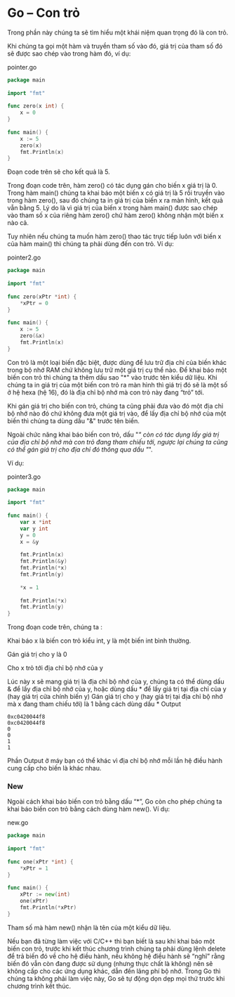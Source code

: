# Go – Con trỏ
Trong phần này chúng ta sẽ tìm hiểu một khái niệm quan trọng đó là con trỏ.

Khi chúng ta gọi một hàm và truyền tham số vào đó, giá trị của tham số đó sẽ được sao chép vào trong hàm đó, ví dụ:

pointer.go
```go
package main
 
import "fmt"
 
func zero(x int) {
    x = 0
}
 
func main() {
    x := 5
    zero(x)
    fmt.Println(x)
}
```
Đoạn code trên sẽ cho kết quả là 5.

Trong đoạn code trên, hàm zero() có tác dụng gán cho biến x giá trị là 0. Trong hàm main() chúng ta khai báo một biến x có giá trị là 5 rồi truyền vào trong hàm zero(), sau đó chúng ta in giá trị của biến x ra màn hình, kết quả vẫn bằng 5. Lý do là vì giá trị của biến x trong hàm main() được sao chép vào tham số x của riêng hàm zero() chứ hàm zero() không nhận một biến x nào cả.

Tuy nhiên nếu chúng ta muốn hàm zero() thao tác trực tiếp luôn với biến x của hàm main() thì chúng ta phải dùng đến con trỏ. Ví dụ:

pointer2.go
```go
package main
 
import "fmt"
 
func zero(xPtr *int) {
    *xPtr = 0
}
 
func main() {
    x := 5
    zero(&x)
    fmt.Println(x)  
}
```
Con trỏ là một loại biến đặc biệt, được dùng để lưu trữ địa chỉ của biến khác trong bộ nhớ RAM chứ không lưu trữ một giá trị cụ thể nào. Để khai báo một biến con trỏ thì chúng ta thêm dấu sao "*" vào trước tên kiểu dữ liệu. Khi chúng ta in giá trị của một biến con trỏ ra màn hình thì giá trị đó sẽ là một số ở hệ hexa (hệ 16), đó là địa chỉ bộ nhớ mà con trỏ này đang “trỏ” tới.

Khi gán giá trị cho biến con trỏ, chúng ta cũng phải đưa vào đó một địa chỉ bộ nhớ nào đó chứ không đưa một giá trị vào, để lấy địa chỉ bộ nhớ của một biến thì chúng ta dùng dấu "&" trước tên biến.

Ngoài chức năng khai báo biến con trỏ, dấu "*" còn có tác dụng lấy giá trị của địa chỉ bộ nhớ mà con trỏ đang tham chiếu tới, ngược lại chúng ta cũng có thể gán giá trị cho địa chỉ đó thông qua dấu "*".

Ví dụ:

pointer3.go
```go
package main
 
import "fmt"
 
func main() {
    var x *int 
    var y int
    y = 0
    x = &y
  
    fmt.Println(x)
    fmt.Println(&y)
    fmt.Println(*x)
    fmt.Println(y)
  
    *x = 1
  
    fmt.Println(*x)
    fmt.Println(y)
}
```
Trong đoạn code trên, chúng ta :

Khai báo x là biến con trỏ kiểu int, y là một biến int bình thường.

Gán giá trị cho y là 0

Cho x trỏ tới địa chỉ bộ nhớ của y

Lúc này x sẽ mang giá trị là địa chỉ bộ nhớ của y, chúng ta có thể dùng dấu & để lấy địa chỉ bộ nhớ của y, hoặc dùng dấu * để lấy giá trị tại địa chỉ của y (hay giá trị cửa chính biến y)
Gán giá trị cho y (hay giá trị tại địa chỉ bộ nhớ mà x đang tham chiếu tới) là 1 bằng cách dùng dấu *
Output
```
0xc0420044f8
0xc0420044f8
0
0
1
1
```
Phần Output ở máy bạn có thể khác vì địa chỉ bộ nhớ mỗi lần hệ điều hành cung cấp cho biến là khác nhau.

### New

Ngoài cách khai báo biến con trỏ bằng dấu “*”, Go còn cho phép chúng ta khai báo biến con trỏ bằng cách dùng hàm new(). Ví dụ:

new.go
```go
package main
 
import "fmt"
 
func one(xPtr *int) {
    *xPtr = 1
}
 
func main() {
    xPtr := new(int)
    one(xPtr)
    fmt.Println(*xPtr)
}
```
Tham số mà hàm new() nhận là tên của một kiểu dữ liệu.

Nếu bạn đã từng làm việc với C/C++ thì bạn biết là sau khi khai báo một biến con trỏ, trước khi kết thúc chương trình chúng ta phải dùng lệnh delete để trả biến đó về cho hệ điều hành, nếu không hệ điều hành sẽ “nghĩ” rằng biến đó vẫn còn đang được sử dụng (nhưng thực chất là không) nên sẽ không cấp cho các ứng dụng khác, dẫn đến lãng phí bộ nhớ. Trong Go thì chúng ta không phải làm việc này, Go sẽ tự động dọn dẹp mọi thứ trước khi chương trình kết thúc.